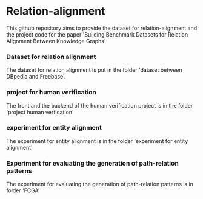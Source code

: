 # Relation-alignment

This github repository aims to provide the dataset for relation-alignment and the project code for the paper 'Building Benchmark Datasets for Relation Alignment Between Knowledge Graphs'


### Dataset for relation alignment

The dataset for relation alignment is put in the folder 'dataset between DBpedia and Freebase'.

### project for human verification

The front and the backend of the human verification project is in the folder 'project human verfication'

### experiment for entity alignment

The experiment for entity alignment is in the folder 'experiment for entity alignment'

### Experiment for evaluating the generation of path-relation patterns

The experiment for evaluating the generation of path-relation patterns is in folder 'FCGA'

